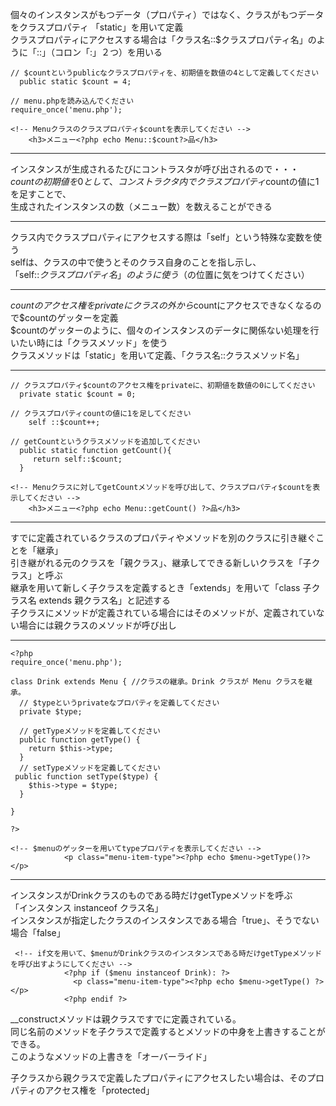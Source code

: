 個々のインスタンスがもつデータ（プロパティ）ではなく、クラスがもつデータをクラスプロパティ 「static」を用いて定義  
クラスプロパティにアクセスする場合は「クラス名::$クラスプロパティ名」のように「::」（コロン「:」２つ）を用いる 
```
// $countというpublicなクラスプロパティを、初期値を数値の4として定義してください
  public static $count = 4;

// menu.phpを読み込んでください
require_once('menu.php');

<!-- Menuクラスのクラスプロパティ$countを表示してください -->
    <h3>メニュー<?php echo Menu::$count?>品</h3>
```
***
インスタンスが生成されるたびにコントラスタが呼び出されるので・・・  
$countの初期値を0として、  
コンストラクタ内でクラスプロパティ$countの値に1を足すことで、  
生成されたインスタンスの数（メニュー数）を数えることができる  
***
クラス内でクラスプロパティにアクセスする際は「self」という特殊な変数を使う  
selfは、クラスの中で使うとそのクラス自身のことを指し示し、  
「self::$クラスプロパティ名」のように使う（$の位置に気をつけてください）  
***
$countのアクセス権をprivateに  
クラスの外から$countにアクセスできなくなるので$countのゲッターを定義  
$countのゲッターのように、個々のインスタンスのデータに関係ない処理を行いたい時には「クラスメソッド」を使う  
クラスメソッドは「static」を用いて定義、「クラス名::クラスメソッド名」  
***
```
// クラスプロパティ$countのアクセス権をprivateに、初期値を数値の0にしてください
  private static $count = 0;

// クラスプロパティcountの値に1を足してください
    self ::$count++;

// getCountというクラスメソッドを追加してください
  public static function getCount(){
     return self::$count;
  }

<!-- Menuクラスに対してgetCountメソッドを呼び出して、クラスプロパティ$countを表示してください -->
    <h3>メニュー<?php echo Menu::getCount() ?>品</h3>
```
***
すでに定義されているクラスのプロパティやメソッドを別のクラスに引き継ぐことを「継承」  
引き継がれる元のクラスを「親クラス」、継承してできる新しいクラスを「子クラス」と呼ぶ  
継承を用いて新しく子クラスを定義するとき「extends」を用いて「class 子クラス名 extends 親クラス名」と記述する  
子クラスにメソッドが定義されている場合にはそのメソッドが、定義されていない場合には親クラスのメソッドが呼び出し  
***
```
<?php 
require_once('menu.php');

class Drink extends Menu { //クラスの継承。Drink クラスが Menu クラスを継承。
  // $typeというprivateなプロパティを定義してください
  private $type;
  
  // getTypeメソッドを定義してください
  public function getType() {
    return $this->type;
  }
  // setTypeメソッドを定義してください
 public function setType($type) {
    $this->type = $type;
  } 
  
}

?>

<!-- $menuのゲッターを用いてtypeプロパティを表示してください -->
            <p class="menu-item-type"><?php echo $menu->getType()?></p>
```
***
インスタンスがDrinkクラスのものである時だけgetTypeメソッドを呼ぶ  
「インスタンス instanceof クラス名」  
インスタンスが指定したクラスのインスタンスである場合「true」、そうでない場合「false」  
```
 <!-- if文を用いて、$menuがDrinkクラスのインスタンスである時だけgetTypeメソッドを呼び出すようにしてください -->
            <?php if ($menu instanceof Drink): ?>
              <p class="menu-item-type"><?php echo $menu->getType() ?></p>
            <?php endif ?>
```
__constructメソッドは親クラスですでに定義されている。  
同じ名前のメソッドを子クラスで定義するとメソッドの中身を上書きすることができる。  
このようなメソッドの上書きを「オーバーライド」  

子クラスから親クラスで定義したプロパティにアクセスしたい場合は、そのプロパティのアクセス権を「protected」  


